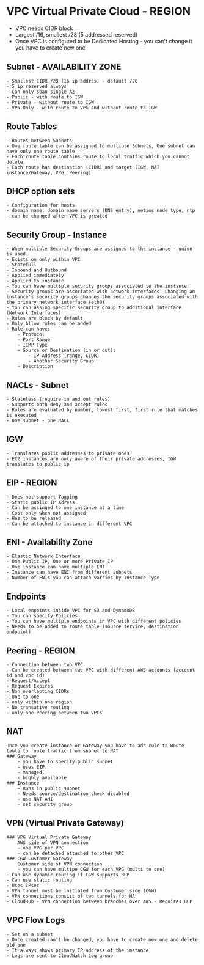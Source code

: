 # VPC Virtual Private Cloud - REGION

- VPC needs CIDR block 
- Largest /16, smallest /28 (5 addressed reserved)
- Once VPC is configured to be Dedicated Hosting - you can't change it you have to create new one
## Subnet - AVAILABILITY ZONE
    - Smallest CIDR /28 (16 ip addrss) - default /20
    - 5 ip reserved always
    - Can only span single AZ
    - Public - with route to IGW
    - Private - without route to IGW
    - VPN-Only - with route to VPG and without route to IGW
## Route Tables
    - Routes between Subnets
    - One route table can be assigned to multiple Subnets, One subnet can have only one route table
    - Each route table contains route to local traffic which you cannot delete.
    - Each route has destination (CIDR) and target (IGW, NAT instance/Gateway, VPG, Peering)
## DHCP option sets
    - Configuration for hosts
    - domain name, domain name servers (DNS entry), netios node type, ntp
    - can be changed after VPC is greated
## Security Group - Instance
    - When multiple Security Groups are assigned to the instance - union is used.
    - Exists on only within VPC
    - Statefull
    - Inbound and Outbound
    - Applied immediately  
    - Applied to instance
    - You can have multiple security groups associated to the instance
    - Security groups are associated with network interfaces. Changing an instance's security groups changes the security groups associated with the primary network interface (eth0)
    - You can assing specific security group to additional interface (Network Interfaces)
    - Rules are block by default
    - Only Allow rules can be added
    - Rule can have:
        - Protocol
        - Port Range
        - ICMP Type
        - Source or Destination (in or out):   
            - IP Address (range, CIDR)
            - Another Security Group
        - Description
## NACLs - Subnet
    - Stateless (require in and out rules)
    - Supports both deny and accept rules
    - Rules are evaluated by number, lowest first, first rule that matches is executed
    - One subnet - one NACL
## IGW
    - Translates public addresses to private ones
    - EC2 instances are only aware of their private addresses, IGW translates to public ip
## EIP - REGION
    - Does not support Tagging
    - Static public IP Adress
    - Can be assinged to one instance at a time
    - Cost only when not assigned
    - Has to be released
    - Can be attached to instance in different VPC
## ENI - Availability Zone
    - Elastic Network Interface
    - One Public IP, One or more Private IP
    - One instance can have multiple ENI
    - Instance can have ENI from different subnets
    - Number of ENIs you can attach varries by Instance Type
## Endpoints
    - Local enpoints inside VPC for S3 and DynamoDB
    - You can specify Policies
    - You can have multiple endpoints in VPC with different policies
    - Needs to be added to route table (source service, destination endpoint)
## Peering - REGION
    - Connection between two VPC
    - Can be created between two VPC with different AWS accounts (account id and vpc id)
    - Request/Accept
    - Request Expires
    - Non overlapting CIDRs
    - One-to-one
    - only within one region
    - No transative routing
    - only one Peering between two VPCs
## NAT
    Once you create instance or Gateway you have to add rule to Route table to route traffic from subnet to NAT
    ### Gateway
        - you have to specify public subnet
        - uses EIP,
        - managed,
        - highly available
    ### Instance
        - Runs in public subnet
        - Needs source/destination check disabled
        - use NAT AMI 
        - set security group

## VPN (Virtual Private Gateway)
    ### VPG Virtual Private Gateway
        AWS side of VPN connection
        - one VPG per VPC
        - can be detached attached to other VPC
    ### CGW Customer Gateway
        Customer side of VPN connection
        - you can have multipe CGW for each VPG (multi to one)
    - Can use dynamic routing if CGW supports BGP
    - Can use static routing
    - Uses IPsec
    - VPN tunnel must be initiated from Customer side (CGW)
    - VPN connections consist of two tunnels for HA
    - CloudHub - VPN connection between branches over AWS - Requires BGP

## VPC Flow Logs
    - Set on a subnet
    - Once created can't be changed, you have to create new one and delete old one
    - It always shows primary IP address of the instance
    - Logs are sent to CloudWatch Log group